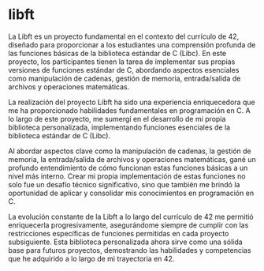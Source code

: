 # libft
La Libft es un proyecto fundamental en el contexto del currículo de 42, diseñado para proporcionar a los estudiantes una comprensión profunda de las funciones básicas de la biblioteca estándar de C (Libc). En este proyecto, los participantes tienen la tarea de implementar sus propias versiones de funciones estándar de C, abordando aspectos esenciales como manipulación de cadenas, gestión de memoria, entrada/salida de archivos y operaciones matemáticas.

La realización del proyecto Libft ha sido una experiencia enriquecedora que me ha proporcionado habilidades fundamentales en programación en C. A lo largo de este proyecto, me sumergí en el desarrollo de mi propia biblioteca personalizada, implementando funciones esenciales de la biblioteca estándar de C (Libc).

Al abordar aspectos clave como la manipulación de cadenas, la gestión de memoria, la entrada/salida de archivos y operaciones matemáticas, gané un profundo entendimiento de cómo funcionan estas funciones básicas a un nivel más interno. Crear mi propia implementación de estas funciones no solo fue un desafío técnico significativo, sino que también me brindó la oportunidad de aplicar y consolidar mis conocimientos en programación en C.

La evolución constante de la Libft a lo largo del currículo de 42 me permitió enriquecerla progresivamente, asegurándome siempre de cumplir con las restricciones específicas de funciones permitidas en cada proyecto subsiguiente. Esta biblioteca personalizada ahora sirve como una sólida base para futuros proyectos, demostrando las habilidades y competencias que he adquirido a lo largo de mi trayectoria en 42.
